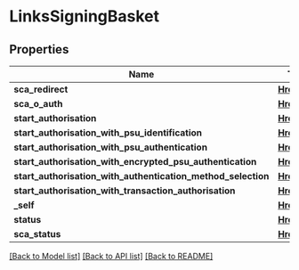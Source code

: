 # LinksSigningBasket

## Properties
Name | Type | Description | Notes
------------ | ------------- | ------------- | -------------
**sca_redirect** | [**HrefType**](HrefType.md) |  | [optional] 
**sca_o_auth** | [**HrefType**](HrefType.md) |  | [optional] 
**start_authorisation** | [**HrefType**](HrefType.md) |  | [optional] 
**start_authorisation_with_psu_identification** | [**HrefType**](HrefType.md) |  | [optional] 
**start_authorisation_with_psu_authentication** | [**HrefType**](HrefType.md) |  | [optional] 
**start_authorisation_with_encrypted_psu_authentication** | [**HrefType**](HrefType.md) |  | [optional] 
**start_authorisation_with_authentication_method_selection** | [**HrefType**](HrefType.md) |  | [optional] 
**start_authorisation_with_transaction_authorisation** | [**HrefType**](HrefType.md) |  | [optional] 
**_self** | [**HrefType**](HrefType.md) |  | [optional] 
**status** | [**HrefType**](HrefType.md) |  | [optional] 
**sca_status** | [**HrefType**](HrefType.md) |  | [optional] 

[[Back to Model list]](../README.md#documentation-for-models) [[Back to API list]](../README.md#documentation-for-api-endpoints) [[Back to README]](../README.md)

